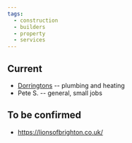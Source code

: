 ```yaml
---
tags:
  - construction
  - builders
  - property
  - services
---
```





## Current

- [Dorringtons](https://www.dorringtonplumbingandheating.co.uk/) -- plumbing and heating
- Pete S. -- general, small jobs

## To be confirmed

- https://lionsofbrighton.co.uk/

